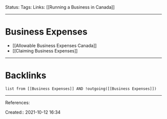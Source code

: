 Status: 
Tags: 
Links: [[Running a Business in Canada]]
___
# Business Expenses
- [[Allowable Business Expenses Canada]]
- [[Claiming Business Expenses]]

___
# Backlinks
```dataview
list from [[Business Expenses]] AND !outgoing([[Business Expenses]])
```
___
References:

Created:: 2021-10-12 16:34

